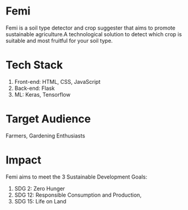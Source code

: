 # Femi
Femi is a soil type detector and crop suggester that aims to promote sustainable agriculture.A technological solution to detect which crop is suitable and most fruitful for your soil type. 

# Tech Stack
1) Front-end: HTML, CSS, JavaScript
2) Back-end: Flask
3) ML: Keras, Tensorflow

# Target Audience
Farmers, Gardening Enthusiasts

# Impact
Femi aims to meet the 3 Sustainable Development Goals:

1) SDG 2: Zero Hunger 
2) SDG 12: Responsible Consumption and Production, 
3) SDG 15: Life on Land

